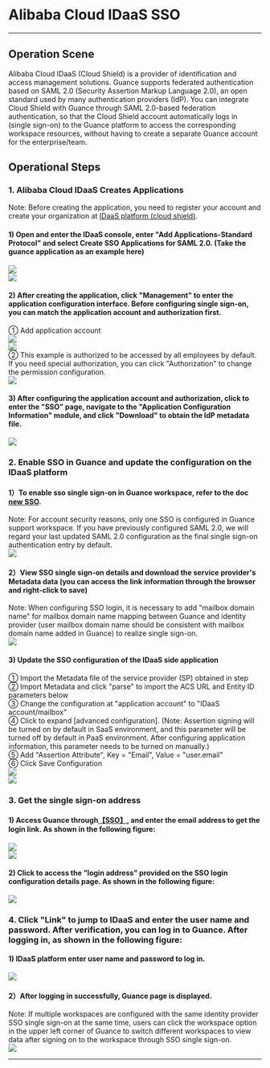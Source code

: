 # Alibaba Cloud IDaaS SSO
---


## Operation Scene
Alibaba Cloud IDaaS (Cloud Shield) is a provider of identification and access management solutions. Guance supports federated authentication based on SAML 2.0 (Security Assertion Markup Language 2.0), an open standard used by many authentication providers (IdP). You can integrate Cloud Shield with Guance through SAML 2.0-based federation authentication, so that the Cloud Shield account automatically logs in (single sign-on) to the Guance platform to access the corresponding workspace resources, without having to create a separate Guance account for the enterprise/team.

## Operational Steps

### 1. Alibaba Cloud IDaaS Creates Applications

Note: Before creating the application, you need to register your account and create your organization at [IDaaS platform (cloud shield)](https://yundun.console.aliyun.com/).

#### 1) Open and enter the IDaaS console, enter "Add Applications-Standard Protocol" and select Create SSO Applications for SAML 2.0. (Take the guance application as an example here)

![](../img/06_aliyun_01.png)<br />![](../img/06_aliyun_02.png)

#### 2) After creating the application, click "Management" to enter the application configuration interface. Before configuring single sign-on, you can match the application account and authorization first.

① Add application account<br />![](../img/06_aliyun_03.png)<br />![](../img/06_aliyun_04.png)<br />② This example is authorized to be accessed by all employees by default. If you need special authorization, you can click "Authorization" to change the permission configuration.<br />![](../img/06_aliyun_05.png)



#### 3) After configuring the application account and authorization, click to enter the "SSO" page, navigate to the "Application Configuration Information" module, and click "Download" to obtain the IdP metadata file.

![](../img/06_aliyun_06.png)

### 2. Enable SSO in Guance and update the configuration on the IDaaS platform


#### 1）To enable sso single sign-on in Guance workspace, refer to the doc [new SSO](../../management/sso/index.md).

Note: For account security reasons, only one SSO is configured in Guance support workspace. If you have previously configured SAML 2.0, we will regard your last updated SAML 2.0 configuration as the final single sign-on authentication entry by default.<br />![](../img/06_aliyun_07.png)

#### 2）View SSO single sign-on details and download the service provider's Metadata data (you can access the link information through the browser and right-click to save)

Note: When configuring SSO login, it is necessary to add "mailbox domain name" for mailbox domain name mapping between Guance and identity provider (user mailbox domain name should be consistent with mailbox domain name added in Guance) to realize single sign-on.<br />![](../img/06_aliyun_08.png)


#### 3) Update the SSO configuration of the IDaaS side application

① Import the Metadata file of the service provider (SP) obtained in step <br />② Import Metadata and click "parse" to import the ACS URL and Entity ID parameters below<br />③ Change the configuration at "application account" to "IDaaS account/mailbox"<br />④ Click to expand [advanced configuration]. (Note: Assertion signing will be turned on by default in SaaS environment, and this parameter will be turned off by default in PaaS environment. After configuring application information, this parameter needs to be turned on manually.)<br />⑤ Add "Assertion Attribute", Key = "Email", Value = "user.email"<br />⑥ Click Save Configuration<br />![](../img/06_aliyun_09.png)<br />![](../img/06_aliyun_10.png)

### 3. Get the single sign-on address


#### 1) Access Guance through[【SSO】](https://auth.guance.com/login/sso), and enter the email address to get the login link. As shown in the following figure:

![](../img/06_aliyun_11.png)<br />![](../img/06_aliyun_12.png)

#### 2) Click to access the "login address" provided on the SSO login configuration details page. As shown in the following figure:

![](../img/06_aliyun_13.png)


### 4. Click "Link" to jump to IDaaS and enter the user name and password. After verification, you can log in to Guance. After logging in, as shown in the following figure:


#### 1) IDaaS platform enter user name and password to log in.

![](../img/06_aliyun_14.png)

#### 2）After logging in successfully, Guance page is displayed.

Note: If multiple workspaces are configured with the same identity provider SSO single sign-on at the same time, users can click the workspace option in the upper left corner of Guance to switch different workspaces to view data after signing on to the workspace through SSO single sign-on. <br />![](../img/06_aliyun_15.png)



---

